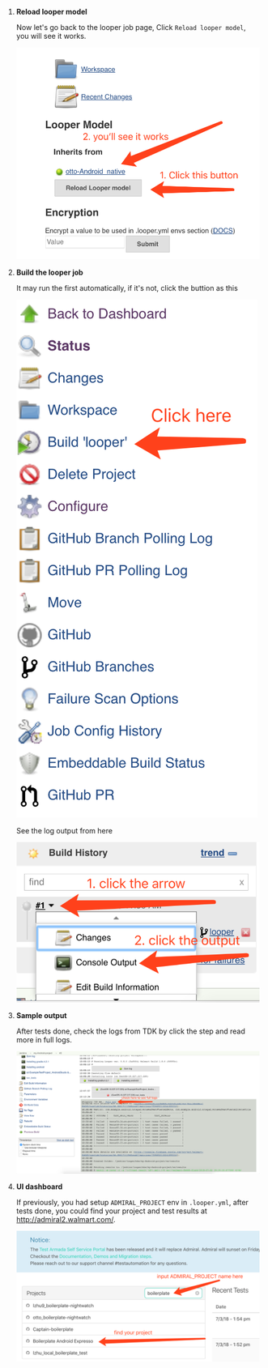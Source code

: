 1. **Reload looper model**

    Now let's go back to the looper job page, Click `Reload looper model`, you will see it works.

    ![reload looper model](../../img/reload%20looper%20model.png)

1. **Build the looper job**

    It may run the first automatically, if it's not, click the buttion as this

    ![build looper](../../img/build%20looper.png)

    See the log output from here

    ![check output](../../img/check%20output.png)

1. **Sample output**

    After tests done, check the logs from TDK by click the step and read more in full logs.

    ![sample log](../../img/sample%20log.png)

1. **UI dashboard**

    If previously, you had setup `ADMIRAL_PROJECT` env in `.looper.yml`, after tests done, you could find your project and test results at http://admiral2.walmart.com/.

    ![admiral2 dashboard](../../img/admiral2%20dashboard.png)